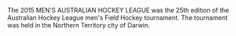 The 2015 MEN'S AUSTRALIAN HOCKEY LEAGUE was the 25th edition of the Australian Hockey League men's Field Hockey tournament. The tournament was held in the Northern Territory city of Darwin.
